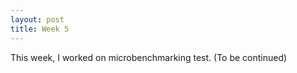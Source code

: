 ```yaml
---
layout: post
title: Week 5
---
```


This week, I worked on microbenchmarking test. (To be continued)
